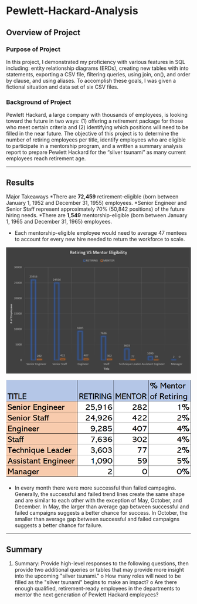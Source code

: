 # Pewlett-Hackard-Analysis
## Overview of Project
### Purpose of Project
In this project, I demonstrated my proficiency with various features in SQL including: entity relationship diagrams (ERDs), creating new tables with into statements, exporting a CSV file, filtering queries, using join, on(), and order by clause, and using aliases. To accomplish these goals, I was given a fictional situation and data set of six CSV files. 
### Background of Project
Pewlett Hackard, a large company with thousands of employees, is looking toward the future in two ways: (1) offering a retirement package for those who meet certain criteria and (2) identifying which positions will need to be filled in the near future. The objective of this project is to determine the number of retiring employees per title, identify employees who are eligible to participate in a mentorship program, and a written a summary analysis report to prepare Pewlett Hackard for the “silver tsunami” as many current employees reach retirement age.

---
## Results
 Major Takeaways 
*There are **72,459** retirement-eligible (born between January 1, 1952 and December 31, 1955) employees. 
*Senior Engineer and Senior Staff represent approximately 70% (50,842 positions) of the future hiring needs. 
*There are **1,549** mentorship-eligible (born between January 1, 1965 and December 31, 1965) employees.
* Each mentorship-eligible employee would need to average 47 mentees to account for every new hire needed to return the workforce to scale.

![ compare_retire_mentor_titles]( compare_retire_mentor_titles.png)

![compare_retire_mentor_table](compare_retire_mentor_table.png)



* In every month there were more successful than failed campagins. Generally, the successful and failed trend lines create the same shape and are similar to each other with the exception of May, October, and December. In May, the larger than average gap between successful and failed campaigns suggests a better chance for success. In October, the smaller than average gap between successful and failed campaigns suggests a better chance for failure. 



---
## Summary 
1.	Summary: Provide high-level responses to the following questions, then provide two additional queries or tables that may provide more insight into the upcoming "silver tsunami."
o	How many roles will need to be filled as the "silver tsunami" begins to make an impact?
o	Are there enough qualified, retirement-ready employees in the departments to mentor the next generation of Pewlett Hackard employees?





